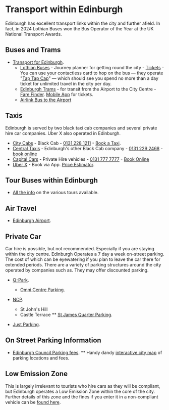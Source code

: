 # Transport within Edinburgh

Edinburgh has excellent transport links within the city and further afield. In fact, in 2024 Lothian Buses won the Bus Operator of the Year at the UK National Transport Awards.

## Buses and Trams

* [Transport for Edinburgh](http://bit.ly/3XyeQz3).
  * [Lothian Buses](http://bit.ly/3QCc6hA) - Journey planner for getting round the city - [Tickets](http://bit.ly/3kdWkh4) - You can use your contactless card to hop on the bus — they operate "[Tap Tap Cap](https://www.lothianbuses.com/contactless/#taptapcap)" — which should see you spend no more than a day ticket for unlimited travel in the city per day.
  * [Edinburgh Trams](http://bit.ly/3ILpCh0) - for transit from the Airport to the City Centre - [Fare Finder](https://bit.ly/3Rvq9Xp). [Mobile App](https://bit.ly/3ROF0xn) for tickets.
  * [Airlink Bus to the Airport](https://www.lothianbuses.com/our-services/airport-buses/)

## Taxis

Edinburgh is served by two black taxi cab companies and several private hire car companies. Uber X also operated in Edinburgh. 

* [City Cabs](https://www.citycabs.co.uk/) - Black Cab - [0131 228 1211](tel:+441312281211) - [Book a Taxi](https://bit.ly/3IVcplM).
* [Central Taxis](https://www.taxis-edinburgh.co.uk/) - Edinburgh's other Black Cab company - [0131 229 2468](tel:+441312292468) - [book online](https://www.taxis-edinburgh.co.uk/bookings/) 
* [Capital Cars](https://www.capitalcarsscotland.co.uk/) - Private Hire vehicles - [0131 777 7777](tel:+441317777777) - [Book Online](https://www.capitalcarsscotland.co.uk/online-booking/)
* [Uber X](https://www.uber.com/gb/en/ride/uberx/) - Book via App. [Price Estimator](https://www.uber.com/global/en/price-estimate/).

## Tour Buses within Edinburgh

* [All the info](https://edinburghtour.com/) on the various tours available.

## Air Travel

* [Edinburgh Airport](https://www.edinburghairport.com/).

## Private Car

Car hire is possible, but not recommended. Especially if you are staying within the city centre. Edinburgh Operates a 7 day a week on-street parking. The cost of which can be eyewatering if you plan to leave the car there for extended periods. There are a variety of parking structures around the city operated by companies such as. They may offer discounted parking. 

* [Q-Park](https://www.q-park.co.uk/en-gb/).
  * [Omni Centre Parking](https://omniedinburgh.co.uk/brand-directory/q-park-omni).
* [NCP](https://www.ncp.co.uk/).
  * St John's Hill
  * Castle Terrace
** [St James Quarter Parking](https://stjamesquarter.com/visit/car-park/).

* [Just Parking](https://www.justpark.com/uk/parking/edinburgh/).

## On Street Parking Information

* [Edinburgh Council Parking fees](https://www.edinburgh.gov.uk/parking-spaces/parking-prices-times).
** Handy dandy [interactive city map](https://www.edinburgh.gov.uk/parking-spaces/find-parking-bays/1) of parking locations and fees.

## Low Emission Zone

This is largely irrelevant to tourists who hire cars as they will be compliant, but Edinburgh operates a Low Emission Zone within the core of the city. Further details of this zone and the fines if you enter it in a non-compliant vehicle can be [found here](https://www.edinburgh.gov.uk/lowemissionzone).
